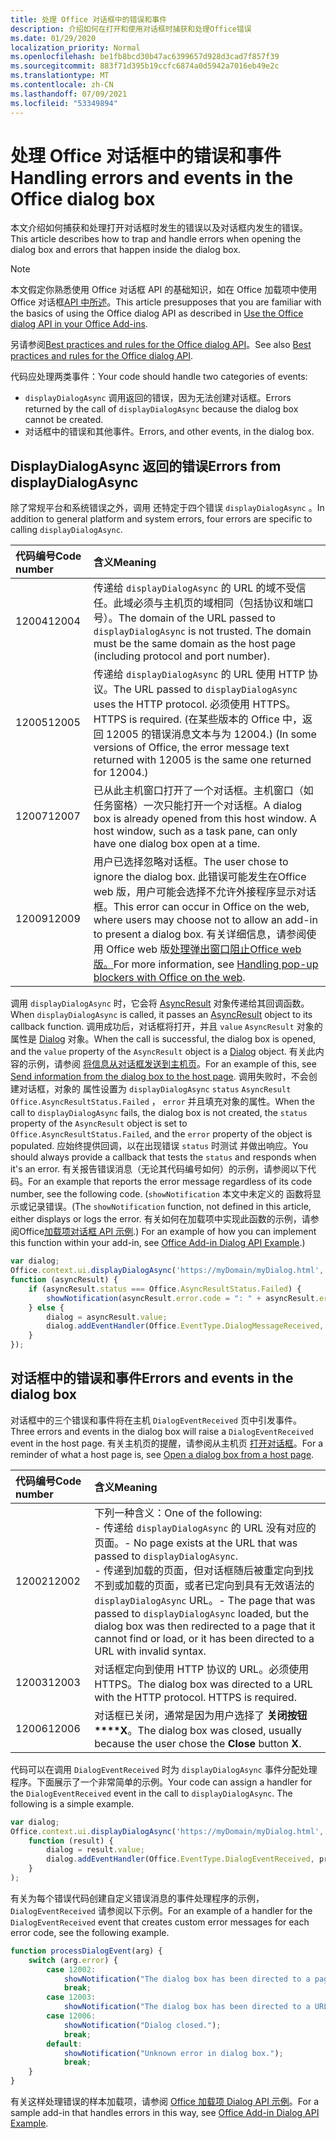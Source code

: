 ```yaml
---
title: 处理 Office 对话框中的错误和事件
description: 介绍如何在打开和使用对话框时捕获和处理Office错误
ms.date: 01/29/2020
localization_priority: Normal
ms.openlocfilehash: be1fb8bcd30b47ac6399657d928d3cad7f857f39
ms.sourcegitcommit: 883f71d395b19ccfc6874a0d5942a7016eb49e2c
ms.translationtype: MT
ms.contentlocale: zh-CN
ms.lasthandoff: 07/09/2021
ms.locfileid: "53349894"
---
```

# <a name="handling-errors-and-events-in-the-office-dialog-box"></a><span data-ttu-id="34859-103">处理 Office 对话框中的错误和事件</span><span class="sxs-lookup"><span data-stu-id="34859-103">Handling errors and events in the Office dialog box</span></span>

<span data-ttu-id="34859-104">本文介绍如何捕获和处理打开对话框时发生的错误以及对话框内发生的错误。</span><span class="sxs-lookup"><span data-stu-id="34859-104">This article describes how to trap and handle errors when opening the dialog box and errors that happen inside the dialog box.</span></span>

> [!NOTE]
> <span data-ttu-id="34859-105">本文假定你熟悉使用 Office 对话框 API 的基础知识，如在 Office 加载项中使用 Office 对话框[API 中所述](dialog-api-in-office-add-ins.md)。</span><span class="sxs-lookup"><span data-stu-id="34859-105">This article presupposes that you are familiar with the basics of using the Office dialog API as described in [Use the Office dialog API in your Office Add-ins](dialog-api-in-office-add-ins.md).</span></span>
> 
> <span data-ttu-id="34859-106">另请参阅[Best practices and rules for the Office dialog API](dialog-best-practices.md)。</span><span class="sxs-lookup"><span data-stu-id="34859-106">See also [Best practices and rules for the Office dialog API](dialog-best-practices.md).</span></span>

<span data-ttu-id="34859-107">代码应处理两类事件：</span><span class="sxs-lookup"><span data-stu-id="34859-107">Your code should handle two categories of events:</span></span>

- <span data-ttu-id="34859-108">`displayDialogAsync` 调用返回的错误，因为无法创建对话框。</span><span class="sxs-lookup"><span data-stu-id="34859-108">Errors returned by the call of `displayDialogAsync` because the dialog box cannot be created.</span></span>
- <span data-ttu-id="34859-109">对话框中的错误和其他事件。</span><span class="sxs-lookup"><span data-stu-id="34859-109">Errors, and other events, in the dialog box.</span></span>

## <a name="errors-from-displaydialogasync"></a><span data-ttu-id="34859-110">DisplayDialogAsync 返回的错误</span><span class="sxs-lookup"><span data-stu-id="34859-110">Errors from displayDialogAsync</span></span>

<span data-ttu-id="34859-111">除了常规平台和系统错误之外，调用 还特定于四个错误 `displayDialogAsync` 。</span><span class="sxs-lookup"><span data-stu-id="34859-111">In addition to general platform and system errors, four errors are specific to calling `displayDialogAsync`.</span></span>

|<span data-ttu-id="34859-112">代码编号</span><span class="sxs-lookup"><span data-stu-id="34859-112">Code number</span></span>|<span data-ttu-id="34859-113">含义</span><span class="sxs-lookup"><span data-stu-id="34859-113">Meaning</span></span>|
|:-----|:-----|
|<span data-ttu-id="34859-114">12004</span><span class="sxs-lookup"><span data-stu-id="34859-114">12004</span></span>|<span data-ttu-id="34859-p101">传递给 `displayDialogAsync` 的 URL 的域不受信任。此域必须与主机页的域相同（包括协议和端口号）。</span><span class="sxs-lookup"><span data-stu-id="34859-p101">The domain of the URL passed to `displayDialogAsync` is not trusted. The domain must be the same domain as the host page (including protocol and port number).</span></span>|
|<span data-ttu-id="34859-117">12005</span><span class="sxs-lookup"><span data-stu-id="34859-117">12005</span></span>|<span data-ttu-id="34859-118">传递给 `displayDialogAsync` 的 URL 使用 HTTP 协议。</span><span class="sxs-lookup"><span data-stu-id="34859-118">The URL passed to `displayDialogAsync` uses the HTTP protocol.</span></span> <span data-ttu-id="34859-119">必须使用 HTTPS。</span><span class="sxs-lookup"><span data-stu-id="34859-119">HTTPS is required.</span></span> <span data-ttu-id="34859-120"> (在某些版本的 Office 中，返回 12005 的错误消息文本与为 12004.) </span><span class="sxs-lookup"><span data-stu-id="34859-120">(In some versions of Office, the error message text returned with 12005 is the same one returned for 12004.)</span></span>|
|<span data-ttu-id="34859-121"><span id="12007">12007</span></span><span class="sxs-lookup"><span data-stu-id="34859-121"><span id="12007">12007</span></span></span><!-- The span is needed because office-js-helpers has an error message that links to this table row. -->|<span data-ttu-id="34859-p103">已从此主机窗口打开了一个对话框。主机窗口（如任务窗格）一次只能打开一个对话框。</span><span class="sxs-lookup"><span data-stu-id="34859-p103">A dialog box is already opened from this host window. A host window, such as a task pane, can only have one dialog box open at a time.</span></span>|
|<span data-ttu-id="34859-124">12009</span><span class="sxs-lookup"><span data-stu-id="34859-124">12009</span></span>|<span data-ttu-id="34859-125">用户已选择忽略对话框。</span><span class="sxs-lookup"><span data-stu-id="34859-125">The user chose to ignore the dialog box.</span></span> <span data-ttu-id="34859-126">此错误可能发生在Office web 版，用户可能会选择不允许外接程序显示对话框。</span><span class="sxs-lookup"><span data-stu-id="34859-126">This error can occur in Office on the web, where users may choose not to allow an add-in to present a dialog box.</span></span> <span data-ttu-id="34859-127">有关详细信息，请参阅使用 Office web 版[处理弹出窗口阻止Office web 版。](dialog-best-practices.md#handling-pop-up-blockers-with-office-on-the-web)</span><span class="sxs-lookup"><span data-stu-id="34859-127">For more information, see [Handling pop-up blockers with Office on the web](dialog-best-practices.md#handling-pop-up-blockers-with-office-on-the-web).</span></span>|

<span data-ttu-id="34859-128">调用 `displayDialogAsync` 时，它会将 [AsyncResult](/javascript/api/office/office.asyncresult) 对象传递给其回调函数。</span><span class="sxs-lookup"><span data-stu-id="34859-128">When `displayDialogAsync` is called, it passes an [AsyncResult](/javascript/api/office/office.asyncresult) object to its callback function.</span></span> <span data-ttu-id="34859-129">调用成功后，对话框将打开，并且 `value` `AsyncResult` 对象的 属性是 [Dialog](/javascript/api/office/office.dialog) 对象。</span><span class="sxs-lookup"><span data-stu-id="34859-129">When the call is successful, the dialog box is opened, and the `value` property of the `AsyncResult` object is a [Dialog](/javascript/api/office/office.dialog) object.</span></span> <span data-ttu-id="34859-130">有关此内容的示例，请参阅 [将信息从对话框发送到主机页](dialog-api-in-office-add-ins.md#send-information-from-the-dialog-box-to-the-host-page)。</span><span class="sxs-lookup"><span data-stu-id="34859-130">For an example of this, see [Send information from the dialog box to the host page](dialog-api-in-office-add-ins.md#send-information-from-the-dialog-box-to-the-host-page).</span></span> <span data-ttu-id="34859-131">调用失败时，不会创建对话框，对象的 属性设置为 `displayDialogAsync` `status` `AsyncResult` `Office.AsyncResultStatus.Failed` ， `error` 并且填充对象的属性。</span><span class="sxs-lookup"><span data-stu-id="34859-131">When the call to `displayDialogAsync` fails, the dialog box is not created, the `status` property of the `AsyncResult` object is set to `Office.AsyncResultStatus.Failed`, and the `error` property of the object is populated.</span></span> <span data-ttu-id="34859-132">应始终提供回调，以在出现错误 `status` 时测试 并做出响应。</span><span class="sxs-lookup"><span data-stu-id="34859-132">You should always provide a callback that tests the `status` and responds when it's an error.</span></span> <span data-ttu-id="34859-133">有关报告错误消息（无论其代码编号如何）的示例，请参阅以下代码。</span><span class="sxs-lookup"><span data-stu-id="34859-133">For an example that reports the error message regardless of its code number, see the following code.</span></span> <span data-ttu-id="34859-134"> (`showNotification` 本文中未定义的 函数将显示或记录错误。</span><span class="sxs-lookup"><span data-stu-id="34859-134">(The `showNotification` function, not defined in this article, either displays or logs the error.</span></span> <span data-ttu-id="34859-135">有关如何在加载项中实现此函数的示例，请参阅Office[加载项对话框 API 示例](https://github.com/OfficeDev/Office-Add-in-Dialog-API-Simple-Example).) </span><span class="sxs-lookup"><span data-stu-id="34859-135">For an example of how you can implement this function within your add-in, see [Office Add-in Dialog API Example](https://github.com/OfficeDev/Office-Add-in-Dialog-API-Simple-Example).)</span></span>

```js
var dialog;
Office.context.ui.displayDialogAsync('https://myDomain/myDialog.html',
function (asyncResult) {
    if (asyncResult.status === Office.AsyncResultStatus.Failed) {
        showNotification(asyncResult.error.code = ": " + asyncResult.error.message);
    } else {
        dialog = asyncResult.value;
        dialog.addEventHandler(Office.EventType.DialogMessageReceived, processMessage);
    }
});
```

## <a name="errors-and-events-in-the-dialog-box"></a><span data-ttu-id="34859-136">对话框中的错误和事件</span><span class="sxs-lookup"><span data-stu-id="34859-136">Errors and events in the dialog box</span></span>

<span data-ttu-id="34859-137">对话框中的三个错误和事件将在主机 `DialogEventReceived` 页中引发事件。</span><span class="sxs-lookup"><span data-stu-id="34859-137">Three errors and events in the dialog box will raise a `DialogEventReceived` event in the host page.</span></span> <span data-ttu-id="34859-138">有关主机页的提醒，请参阅从主机页 [打开对话框](dialog-api-in-office-add-ins.md#open-a-dialog-box-from-a-host-page)。</span><span class="sxs-lookup"><span data-stu-id="34859-138">For a reminder of what a host page is, see [Open a dialog box from a host page](dialog-api-in-office-add-ins.md#open-a-dialog-box-from-a-host-page).</span></span>

|<span data-ttu-id="34859-139">代码编号</span><span class="sxs-lookup"><span data-stu-id="34859-139">Code number</span></span>|<span data-ttu-id="34859-140">含义</span><span class="sxs-lookup"><span data-stu-id="34859-140">Meaning</span></span>|
|:-----|:-----|
|<span data-ttu-id="34859-141">12002</span><span class="sxs-lookup"><span data-stu-id="34859-141">12002</span></span>|<span data-ttu-id="34859-142">下列一种含义：</span><span class="sxs-lookup"><span data-stu-id="34859-142">One of the following:</span></span><br> <span data-ttu-id="34859-143">- 传递给 `displayDialogAsync` 的 URL 没有对应的页面。</span><span class="sxs-lookup"><span data-stu-id="34859-143">- No page exists at the URL that was passed to `displayDialogAsync`.</span></span><br> <span data-ttu-id="34859-144">- 传递到加载的页面，但对话框随后被重定向到找不到或加载的页面，或者已定向到具有无效语法的 `displayDialogAsync` URL。</span><span class="sxs-lookup"><span data-stu-id="34859-144">- The page that was passed to `displayDialogAsync` loaded, but the dialog box was then redirected to a page that it cannot find or load, or it has been directed to a URL with invalid syntax.</span></span>|
|<span data-ttu-id="34859-145">12003</span><span class="sxs-lookup"><span data-stu-id="34859-145">12003</span></span>|<span data-ttu-id="34859-p107">对话框定向到使用 HTTP 协议的 URL。必须使用 HTTPS。</span><span class="sxs-lookup"><span data-stu-id="34859-p107">The dialog box was directed to a URL with the HTTP protocol. HTTPS is required.</span></span>|
|<span data-ttu-id="34859-148">12006</span><span class="sxs-lookup"><span data-stu-id="34859-148">12006</span></span>|<span data-ttu-id="34859-149">对话框已关闭，通常是因为用户选择了 **关闭按钮\*\*\*\*X**。</span><span class="sxs-lookup"><span data-stu-id="34859-149">The dialog box was closed, usually because the user chose the **Close** button **X**.</span></span>|

<span data-ttu-id="34859-p108">代码可以在调用 `DialogEventReceived` 时为 `displayDialogAsync` 事件分配处理程序。下面展示了一个非常简单的示例。</span><span class="sxs-lookup"><span data-stu-id="34859-p108">Your code can assign a handler for the `DialogEventReceived` event in the call to `displayDialogAsync`. The following is a simple example.</span></span>

```js
var dialog;
Office.context.ui.displayDialogAsync('https://myDomain/myDialog.html',
    function (result) {
        dialog = result.value;
        dialog.addEventHandler(Office.EventType.DialogEventReceived, processDialogEvent);
    }
);
```

<span data-ttu-id="34859-152">有关为每个错误代码创建自定义错误消息的事件处理程序的示例， `DialogEventReceived` 请参阅以下示例。</span><span class="sxs-lookup"><span data-stu-id="34859-152">For an example of a handler for the `DialogEventReceived` event that creates custom error messages for each error code, see the following example.</span></span>

```js
function processDialogEvent(arg) {
    switch (arg.error) {
        case 12002:
            showNotification("The dialog box has been directed to a page that it cannot find or load, or the URL syntax is invalid.");
            break;
        case 12003:
            showNotification("The dialog box has been directed to a URL with the HTTP protocol. HTTPS is required.");            break;
        case 12006:
            showNotification("Dialog closed.");
            break;
        default:
            showNotification("Unknown error in dialog box.");
            break;
    }
}
```

<span data-ttu-id="34859-153">有关这样处理错误的样本加载项，请参阅 [Office 加载项 Dialog API 示例](https://github.com/OfficeDev/Office-Add-in-Dialog-API-Simple-Example)。</span><span class="sxs-lookup"><span data-stu-id="34859-153">For a sample add-in that handles errors in this way, see [Office Add-in Dialog API Example](https://github.com/OfficeDev/Office-Add-in-Dialog-API-Simple-Example).</span></span>
